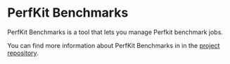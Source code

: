 # PerfKit Benchmarks

PerfKit Benchmarks is a tool that lets you manage Perfkit benchmark jobs.

You can find more information about PerfKit Benchmarks in in the
[project repository](https://github.com/GoogleCloudPlatform/cloud-solutions/blob/main/projects/sa-tools/perf-benchmark/).
